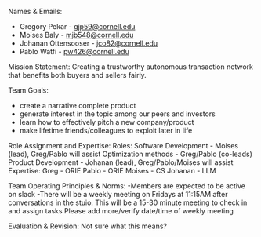 Names & Emails:
- Gregory Pekar - gjp59@cornell.edu
- Moises Baly - mjb548@cornell.edu
- Johanan Ottensooser - jco82@cornell.edu
- Pablo Watfi - pw426@cornell.edu

Mission Statement:
Creating a trustworthy autonomous transaction network that benefits both buyers and sellers fairly.

Team Goals:
- create a narrative complete product
- generate interest in the topic among our peers and investors
- learn how to effectively pitch a new company/product
- make lifetime friends/colleagues to exploit later in life

Role Assignment and Expertise:
Roles:
Software Development - Moises (lead), Greg/Pablo will assist
Optimization methods - Greg/Pablo (co-leads)
Product Development - Johanan (lead), Greg/Pablo/Moises will assist
Expertise:
Greg - ORIE
Pablo - ORIE
Moises - CS
Johanan - LLM

Team Operating Principles & Norms:
-Members are expected to be active on slack
-There will be a weekly meeting on Fridays at 11:15AM after conversations in the stuio. This will be a 15-30 minute meeting to check in and assign tasks
Please add more/verify date/time of weekly meeting

Evaluation & Revision:
Not sure what this means?

